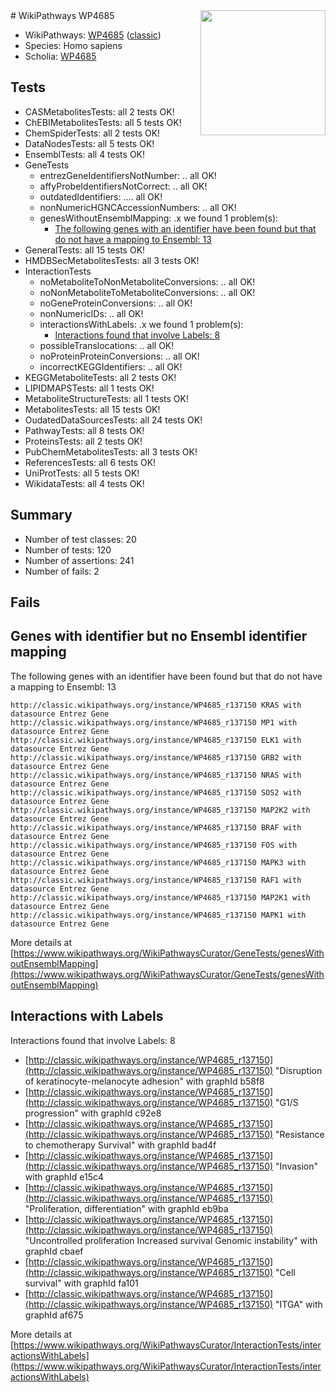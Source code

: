 <img style="float: right; width: 200px" src="https://upload.wikimedia.org/wikipedia/commons/thumb/8/83/Wplogo_with_text_500.png/640px-Wplogo_with_text_500.png" />
# WikiPathways WP4685

* WikiPathways: [WP4685](https://wikipathways.org/pathways/WP4685) ([classic](https://classic.wikipathways.org/instance/WP4685))
* Species: Homo sapiens
* Scholia: [WP4685](https://scholia.toolforge.org/wikipathways/WP4685)
## Tests
* CASMetabolitesTests: all 2 tests OK!
* ChEBIMetabolitesTests: all 5 tests OK!
* ChemSpiderTests: all 2 tests OK!
* DataNodesTests: all 5 tests OK!
* EnsemblTests: all 4 tests OK!
* GeneTests
    * entrezGeneIdentifiersNotNumber: .. all OK!
    * affyProbeIdentifiersNotCorrect: .. all OK!
    * outdatedIdentifiers: .... all OK!
    * nonNumericHGNCAccessionNumbers: .. all OK!
    * genesWithoutEnsemblMapping: .x we found 1 problem(s):
        * [The following genes with an identifier have been found but that do not have a mapping to Ensembl: 13](#c4e54310)
* GeneralTests: all 15 tests OK!
* HMDBSecMetabolitesTests: all 3 tests OK!
* InteractionTests
    * noMetaboliteToNonMetaboliteConversions: .. all OK!
    * noNonMetaboliteToMetaboliteConversions: .. all OK!
    * noGeneProteinConversions: .. all OK!
    * nonNumericIDs: .. all OK!
    * interactionsWithLabels: .x we found 1 problem(s):
        * [Interactions found that involve Labels: 8](#630d267f)
    * possibleTranslocations: .. all OK!
    * noProteinProteinConversions: .. all OK!
    * incorrectKEGGIdentifiers: .. all OK!
* KEGGMetaboliteTests: all 2 tests OK!
* LIPIDMAPSTests: all 1 tests OK!
* MetaboliteStructureTests: all 1 tests OK!
* MetabolitesTests: all 15 tests OK!
* OudatedDataSourcesTests: all 24 tests OK!
* PathwayTests: all 8 tests OK!
* ProteinsTests: all 2 tests OK!
* PubChemMetabolitesTests: all 3 tests OK!
* ReferencesTests: all 6 tests OK!
* UniProtTests: all 5 tests OK!
* WikidataTests: all 4 tests OK!


## Summary

* Number of test classes: 20
* Number of tests: 120
* Number of assertions: 241
* Number of fails: 2

## Fails

<a name="c4e54310" />

## Genes with identifier but no Ensembl identifier mapping

The following genes with an identifier have been found but that do not have a mapping to Ensembl: 13
```
http://classic.wikipathways.org/instance/WP4685_r137150 KRAS with datasource Entrez Gene
http://classic.wikipathways.org/instance/WP4685_r137150 MP1 with datasource Entrez Gene
http://classic.wikipathways.org/instance/WP4685_r137150 ELK1 with datasource Entrez Gene
http://classic.wikipathways.org/instance/WP4685_r137150 GRB2 with datasource Entrez Gene
http://classic.wikipathways.org/instance/WP4685_r137150 NRAS with datasource Entrez Gene
http://classic.wikipathways.org/instance/WP4685_r137150 SOS2 with datasource Entrez Gene
http://classic.wikipathways.org/instance/WP4685_r137150 MAP2K2 with datasource Entrez Gene
http://classic.wikipathways.org/instance/WP4685_r137150 BRAF with datasource Entrez Gene
http://classic.wikipathways.org/instance/WP4685_r137150 FOS with datasource Entrez Gene
http://classic.wikipathways.org/instance/WP4685_r137150 MAPK3 with datasource Entrez Gene
http://classic.wikipathways.org/instance/WP4685_r137150 RAF1 with datasource Entrez Gene
http://classic.wikipathways.org/instance/WP4685_r137150 MAP2K1 with datasource Entrez Gene
http://classic.wikipathways.org/instance/WP4685_r137150 MAPK1 with datasource Entrez Gene
```

More details at [https://www.wikipathways.org/WikiPathwaysCurator/GeneTests/genesWithoutEnsemblMapping](https://www.wikipathways.org/WikiPathwaysCurator/GeneTests/genesWithoutEnsemblMapping)

<a name="630d267f" />

## Interactions with Labels

Interactions found that involve Labels: 8

* [http://classic.wikipathways.org/instance/WP4685_r137150](http://classic.wikipathways.org/instance/WP4685_r137150) "Disruption of
keratinocyte-melanocyte adhesion" with graphId b58f8
* [http://classic.wikipathways.org/instance/WP4685_r137150](http://classic.wikipathways.org/instance/WP4685_r137150) "G1/S progression" with graphId c92e8
* [http://classic.wikipathways.org/instance/WP4685_r137150](http://classic.wikipathways.org/instance/WP4685_r137150) "Resistance to chemotherapy
Survival" with graphId bad4f
* [http://classic.wikipathways.org/instance/WP4685_r137150](http://classic.wikipathways.org/instance/WP4685_r137150) "Invasion" with graphId e15c4
* [http://classic.wikipathways.org/instance/WP4685_r137150](http://classic.wikipathways.org/instance/WP4685_r137150) "Proliferation, differentiation" with graphId eb9ba
* [http://classic.wikipathways.org/instance/WP4685_r137150](http://classic.wikipathways.org/instance/WP4685_r137150) "Uncontrolled proliferation
Increased survival
Genomic instability" with graphId cbaef
* [http://classic.wikipathways.org/instance/WP4685_r137150](http://classic.wikipathways.org/instance/WP4685_r137150) "Cell survival" with graphId fa101
* [http://classic.wikipathways.org/instance/WP4685_r137150](http://classic.wikipathways.org/instance/WP4685_r137150) "ITGA" with graphId af675


More details at [https://www.wikipathways.org/WikiPathwaysCurator/InteractionTests/interactionsWithLabels](https://www.wikipathways.org/WikiPathwaysCurator/InteractionTests/interactionsWithLabels)

